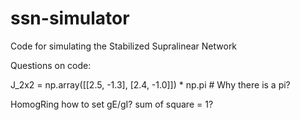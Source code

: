 # ssn-simulator
Code for simulating the Stabilized Supralinear Network

Questions on code:

J_2x2 = np.array([[2.5, -1.3],
                  [2.4, -1.0]]) * np.pi  # Why there is a pi?

HomogRing how to set gE/gI? sum of square = 1?